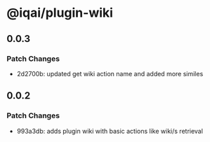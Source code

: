 # @iqai/plugin-wiki

## 0.0.3

### Patch Changes

- 2d2700b: updated get wiki action name and added more similes

## 0.0.2

### Patch Changes

- 993a3db: adds plugin wiki with basic actions like wiki/s retrieval
